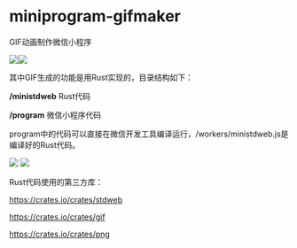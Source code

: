 # miniprogram-gifmaker

GIF动画制作微信小程序

<img src="https://github.com/planet0104/miniprogram-gifmaker/blob/master/code0.jpg" /><img src="https://github.com/planet0104/miniprogram-gifmaker/blob/master/code1.jpg" />

其中GIF生成的功能是用Rust实现的，目录结构如下：

<b>/ministdweb</b> Rust代码

<b>/program</b> 微信小程序代码

program中的代码可以直接在微信开发工具编译运行，/workers/ministdweb.js是编译好的Rust代码。

<img src="https://github.com/planet0104/miniprogram-gifmaker/blob/master/screenrecorder.gif" />
<img src="https://github.com/planet0104/miniprogram-gifmaker/blob/master/screenshot.jpg" />


Rust代码使用的第三方库：

https://crates.io/crates/stdweb

https://crates.io/crates/gif

https://crates.io/crates/png